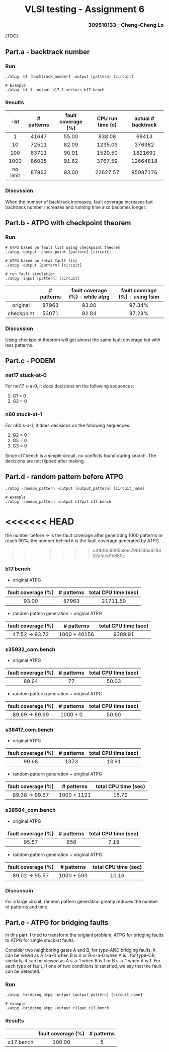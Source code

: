 <h1 align=center> VLSI testing - Assignment 6 </h1>

<h3 align="right"> 309510133 - Cheng-Cheng Lo </h3>

[TOC]

## Part.a - backtrack number

### Run

```
./atpg -bt [backtrack_number] -output [pattern] [circuit]

# Example
./atpg -bt 1 -output b17_1_vectors b17.bench
```

### Results

|   -bt    | \# patterns | fault coverage (%) | CPU run time (s) | actual \# backtrack |
| :------: | :---------: | :----------------: | :--------------: | :-----------------: |
|    1     |    41647    |       55.00        |      838.08      |        68413        |
|    10    |    72511    |       82.09        |     1235.09      |       376982        |
|   100    |    83711    |       90.01        |     1520.50      |       1821691       |
|   1000   |    86025    |       91.62        |     3767.59      |      12664818       |
| no limit |    87963    |       93.00        |     22627.57     |      95087176       |

### Discussion

When the number of backtrack increases, fault coverage increases but backtrack number increases and running time also becomes longer. 

## Part.b - ATPG with checkpoint theorem

### Run

```
# ATPG based on fault list using checkpoint theorem
./atpg -output -check_point [pattern] [circuit]

# ATPG based on total fault list
./atpg -output [pattern] [circuit]

# run fault simulation
./atpg -input [pattern] [circuit]
```

|            | \# patterns | fault coverage (%) - while atpg | fault coverage (%) - using fsim |
| :--------: | :---------: | :-----------------------------: | :-----------------------------: |
|  original  |    87963    |              93.00              |             97.34%              |
| checkpoint |    53071    |              92.84              |             97.28%              |

### Discussion

Using checkpoint theorem will get almost the same fault coverage but with less patterns.

## Part.c - PODEM

### net17 stuck-at-0

For net17 s-a-0, it does decisions on the following sequences:

1. G1 = 0
2. G2 = 0

### n60 stuck-at-1

For n60 s-a-1, it does decisions on the following sequences:

1. G2 = 0
2. G5 = 0
3. G3 = 0

Since c17.bench is a simple circuit, no conflicts found during search. The decisions are not flipped after making.

## Part.d - random pattern before ATPG

```
./atpg -random_pattern -output [output_pattern] [circuit_name]

# example
./atpg -random_pattern -output c17pat c17.bench
```

<<<<<<< HEAD
=======
the number before -> is the fault coverage after generating 1000 patterns or reach 90%; the number behind it is the fault coverage generated by ATPG.

>>>>>>> c41bf0c9005a8ec79b1746a678407afded1b880c
### b17.bench

* original ATPG  

| fault coverage (%) | \# patterns | total CPU time (sec) |
| :----------------: | :---------: | :------------------: |
|       93.00        |    87963    |       21711.50       |

* random pattern generation + original ATPG 

| fault coverage (%) | \# patterns  | total CPU time (sec) |
| :----------------: | :----------: | :------------------: |
|   47.52 -> 93.72   | 1000 + 40156 |       9389.91        |

### s35932_com.bench

* original ATPG  

| fault coverage (%) | \# patterns | total CPU time (sec) |
| :----------------: | :---------: | :------------------: |
|       89.64        |     77      |        50.03         |

* random pattern generation + original ATPG 

| fault coverage (%) | \# patterns | total CPU time (sec) |
| :----------------: | :---------: | :------------------: |
|   89.69 -> 89.69   |  1000 + 0   |        50.60         |

### s38417_com.bench

* original ATPG  

| fault coverage (%) | \# patterns | total CPU time (sec) |
| :----------------: | :---------: | :------------------: |
|       99.68        |    1373     |        13.91         |

* random pattern generation + original ATPG 

| fault coverage (%) | \# patterns | total CPU time (sec) |
| :----------------: | :---------: | :------------------: |
|   89.38 -> 99.67   | 1000 + 1121 |        15.72         |

### s38584_com.bench

* original ATPG  

| fault coverage (%) | \# patterns | total CPU time (sec) |
| :----------------: | :---------: | :------------------: |
|       95.57        |     856     |         7.19         |

* random pattern generation + original ATPG 

| fault coverage (%) | \# patterns | total CPU time (sec) |
| :----------------: | :---------: | :------------------: |
|   89.02 -> 95.57   | 1000 + 593  |        10.16         |

### Discussuin

For a large circuit, random pattern generation greatly reduces the number of patterns and time.

## Part.e - ATPG for bridging faults

In this part, I tried to transform the origianl problem, ATPG for bridging faults to ATPG for single stuck-at faults.

Consider two neighboring gates A and B, for type-AND bridging faults, it can be viewd as A s-a-0 when B is 0 or B-s-a-0 when A is ; for type-OR, similarly, it can be viewed as A s-a-1 when B is 1 or B s-a-1 when A is 1. For each type of fault, if one of two conditions is satisfied, we say that the fault can be detected.

### Run

```
./atpg -bridging_atpg -output [output_pattern] [circuit_name]

# example
./atpg -bridging_atpg -output c17pat c17.bench
```

### Results

|           | fault coverage (%) | \# patterns |
| :-------: | :----------------: | :---------: |
| c17.bench |       100.00       |      5      |

